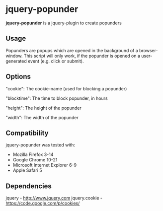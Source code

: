 jquery-popunder
=====

**jquery-popunder** is a jquery-plugin to create popunders

Usage
-----

Popunders are popups which are opened in the background of a browser-window.
This script will only work, if the popunder is opened on a user-generated event (e.g. click or submit).

Options
-------
"cookie": The cookie-name (used for blocking a popunder)

"blocktime": The time to block popunder, in hours

"height": The height of the popunder

"width": The width of the popunder

Compatibility
-------

jquery-popunder was tested with:
- Mozilla Firefox 3-14
- Google Chrome 10-21
- Microsoft Internet Explorer 6-9
- Apple Safari 5

Dependencies
-------
jquery - http://www.jquery.com
jquery.cookie - https://code.google.com/p/cookies/